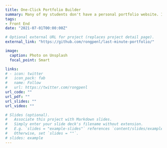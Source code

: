 ```yaml
---
title: One-Click Portfolio Builder
summary: Many of my students don't have a personal portfolio website. I created a simple workflow for them to create one to show off their work as well as a LinkedIn [talk](https://www.linkedin.com/events/buildaportfoliowebsitein30minut6804820582664937472/) to teach how to use it.
tags:
- Front End
date: "2021-07-01T00:00:00Z"

# Optional external URL for project (replaces project detail page).
external_link: "https://github.com/rongpenl/last-minute-portfolio/"

image:
  caption: Photo on Unsplash
  focal_point: Smart

links:
# - icon: twitter
#   icon_pack: fab
#   name: Follow
#   url: https://twitter.com/rongpenl
url_code: ""
url_pdf: ""
url_slides: ""
url_video: ""

# Slides (optional).
#   Associate this project with Markdown slides.
#   Simply enter your slide deck's filename without extension.
#   E.g. `slides = "example-slides"` references `content/slides/example-slides.md`.
#   Otherwise, set `slides = ""`.
# slides: example
---
```

